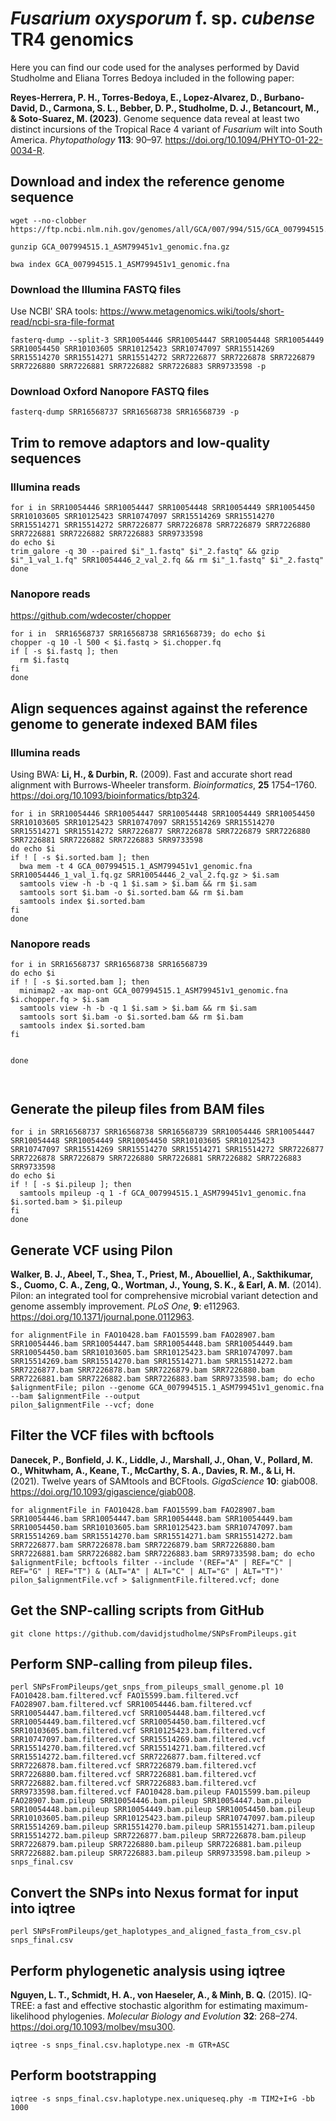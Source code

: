 # *Fusarium oxysporum* f. sp. *cubense* TR4 genomics
Here you can find our code used for the analyses performed by David Studholme and Eliana Torres Bedoya included in the following paper:

**Reyes-Herrera, P. H., Torres-Bedoya, E., Lopez-Alvarez, D., Burbano-David, D., Carmona, S. L., Bebber, D. P., Studholme, D. J., Betancourt, M., & Soto-Suarez, M.
(2023)**.
Genome sequence data reveal at least two distinct incursions of the Tropical Race 4 variant of *Fusarium* wilt into South America.
*Phytopathology* **113**: 90–97.
https://doi.org/10.1094/PHYTO-01-22-0034-R.

## Download and index the reference genome sequence
```
wget --no-clobber https://ftp.ncbi.nlm.nih.gov/genomes/all/GCA/007/994/515/GCA_007994515.1_ASM799451v1/GCA_007994515.1_ASM799451v1_genomic.fna.gz

gunzip GCA_007994515.1_ASM799451v1_genomic.fna.gz

bwa index GCA_007994515.1_ASM799451v1_genomic.fna
```

### Download the Illumina FASTQ files
Use NCBI' SRA tools: https://www.metagenomics.wiki/tools/short-read/ncbi-sra-file-format
```
fasterq-dump --split-3 SRR10054446 SRR10054447 SRR10054448 SRR10054449 SRR10054450 SRR10103605 SRR10125423 SRR10747097 SRR15514269 SRR15514270 SRR15514271 SRR15514272 SRR7226877 SRR7226878 SRR7226879 SRR7226880 SRR7226881 SRR7226882 SRR7226883 SRR9733598 -p
```
### Download Oxford Nanopore FASTQ files
```
fasterq-dump SRR16568737 SRR16568738 SRR16568739 -p
```

## Trim to remove adaptors and low-quality sequences
### Illumina reads
```
for i in SRR10054446 SRR10054447 SRR10054448 SRR10054449 SRR10054450 SRR10103605 SRR10125423 SRR10747097 SRR15514269 SRR15514270 SRR15514271 SRR15514272 SRR7226877 SRR7226878 SRR7226879 SRR7226880 SRR7226881 SRR7226882 SRR7226883 SRR9733598
do echo $i
trim_galore -q 30 --paired $i"_1.fastq" $i"_2.fastq" && gzip $i"_1_val_1.fq" SRR10054446_2_val_2.fq && rm $i"_1.fastq" $i"_2.fastq"
done   

```
### Nanopore reads
https://github.com/wdecoster/chopper
```
for i in  SRR16568737 SRR16568738 SRR16568739; do echo $i 
chopper -q 10 -l 500 < $i.fastq > $i.chopper.fq
if [ -s $i.fastq ]; then
  rm $i.fastq
fi
done
```

## Align sequences against against the reference genome to generate indexed BAM files
### Illumina reads
Using BWA: **Li, H., & Durbin, R.** (2009).
Fast and accurate short read alignment with Burrows-Wheeler transform. 
*Bioinformatics*, **25** 1754–1760. https://doi.org/10.1093/bioinformatics/btp324.
```
for i in SRR10054446 SRR10054447 SRR10054448 SRR10054449 SRR10054450 SRR10103605 SRR10125423 SRR10747097 SRR15514269 SRR15514270 SRR15514271 SRR15514272 SRR7226877 SRR7226878 SRR7226879 SRR7226880 SRR7226881 SRR7226882 SRR7226883 SRR9733598
do echo $i
if ! [ -s $i.sorted.bam ]; then
  bwa mem -t 4 GCA_007994515.1_ASM799451v1_genomic.fna SRR10054446_1_val_1.fq.gz SRR10054446_2_val_2.fq.gz > $i.sam
  samtools view -h -b -q 1 $i.sam > $i.bam && rm $i.sam
  samtools sort $i.bam -o $i.sorted.bam && rm $i.bam
  samtools index $i.sorted.bam 
fi
done
```
### Nanopore reads
```
for i in SRR16568737 SRR16568738 SRR16568739
do echo $i
if ! [ -s $i.sorted.bam ]; then
  minimap2 -ax map-ont GCA_007994515.1_ASM799451v1_genomic.fna $i.chopper.fq > $i.sam
  samtools view -h -b -q 1 $i.sam > $i.bam && rm $i.sam
  samtools sort $i.bam -o $i.sorted.bam && rm $i.bam
  samtools index $i.sorted.bam 
fi


done



```

## Generate the pileup files from BAM files
```
for i in SRR16568737 SRR16568738 SRR16568739 SRR10054446 SRR10054447 SRR10054448 SRR10054449 SRR10054450 SRR10103605 SRR10125423 SRR10747097 SRR15514269 SRR15514270 SRR15514271 SRR15514272 SRR7226877 SRR7226878 SRR7226879 SRR7226880 SRR7226881 SRR7226882 SRR7226883 SRR9733598
do echo $i 
if ! [ -s $i.pileup ]; then
  samtools mpileup -q 1 -f GCA_007994515.1_ASM799451v1_genomic.fna $i.sorted.bam > $i.pileup
fi
done
```

## Generate VCF using Pilon
**Walker, B. J., Abeel, T., Shea, T., Priest, M., Abouelliel, A., Sakthikumar, S., Cuomo, C. A., Zeng, Q., Wortman, J., Young, S. K., & Earl, A. M.**
(2014).
Pilon: an integrated tool for comprehensive microbial variant detection and genome assembly improvement. 
*PLoS One*, **9**: e112963.
https://doi.org/10.1371/journal.pone.0112963.
```
for alignmentFile in FAO10428.bam FAO15599.bam FAO28907.bam SRR10054446.bam SRR10054447.bam SRR10054448.bam SRR10054449.bam SRR10054450.bam SRR10103605.bam SRR10125423.bam SRR10747097.bam SRR15514269.bam SRR15514270.bam SRR15514271.bam SRR15514272.bam SRR7226877.bam SRR7226878.bam SRR7226879.bam SRR7226880.bam SRR7226881.bam SRR7226882.bam SRR7226883.bam SRR9733598.bam; do echo $alignmentFile; pilon --genome GCA_007994515.1_ASM799451v1_genomic.fna --bam $alignmentFile --output
pilon_$alignmentFile --vcf; done
```

## Filter the VCF files with bcftools
**Danecek, P., Bonfield, J. K., Liddle, J., Marshall, J., Ohan, V., Pollard, M. O., Whitwham, A., Keane, T., McCarthy, S. A., Davies, R. M., & Li, H.**
(2021).
Twelve years of SAMtools and BCFtools.
*GigaScience* **10**: giab008.
https://doi.org/10.1093/gigascience/giab008.

```
for alignmentFile in FAO10428.bam FAO15599.bam FAO28907.bam SRR10054446.bam SRR10054447.bam SRR10054448.bam SRR10054449.bam SRR10054450.bam SRR10103605.bam SRR10125423.bam SRR10747097.bam SRR15514269.bam SRR15514270.bam SRR15514271.bam SRR15514272.bam SRR7226877.bam SRR7226878.bam SRR7226879.bam SRR7226880.bam SRR7226881.bam SRR7226882.bam SRR7226883.bam SRR9733598.bam; do echo $alignmentFile; bcftools filter --include '(REF="A" | REF="C" | REF="G" | REF="T") & (ALT="A" | ALT="C" | ALT="G" | ALT="T")' pilon_$alignmentFile.vcf > $alignmentFile.filtered.vcf; done
```

## Get the SNP-calling scripts from GitHub
```
git clone https://github.com/davidjstudholme/SNPsFromPileups.git
```

## Perform SNP-calling from pileup files.
```
perl SNPsFromPileups/get_snps_from_pileups_small_genome.pl 10 FAO10428.bam.filtered.vcf FAO15599.bam.filtered.vcf FAO28907.bam.filtered.vcf SRR10054446.bam.filtered.vcf SRR10054447.bam.filtered.vcf SRR10054448.bam.filtered.vcf SRR10054449.bam.filtered.vcf SRR10054450.bam.filtered.vcf SRR10103605.bam.filtered.vcf SRR10125423.bam.filtered.vcf SRR10747097.bam.filtered.vcf SRR15514269.bam.filtered.vcf SRR15514270.bam.filtered.vcf SRR15514271.bam.filtered.vcf SRR15514272.bam.filtered.vcf SRR7226877.bam.filtered.vcf SRR7226878.bam.filtered.vcf SRR7226879.bam.filtered.vcf SRR7226880.bam.filtered.vcf SRR7226881.bam.filtered.vcf SRR7226882.bam.filtered.vcf SRR7226883.bam.filtered.vcf SRR9733598.bam.filtered.vcf FAO10428.bam.pileup FAO15599.bam.pileup FAO28907.bam.pileup SRR10054446.bam.pileup SRR10054447.bam.pileup SRR10054448.bam.pileup SRR10054449.bam.pileup SRR10054450.bam.pileup SRR10103605.bam.pileup SRR10125423.bam.pileup SRR10747097.bam.pileup SRR15514269.bam.pileup SRR15514270.bam.pileup SRR15514271.bam.pileup SRR15514272.bam.pileup SRR7226877.bam.pileup SRR7226878.bam.pileup SRR7226879.bam.pileup SRR7226880.bam.pileup SRR7226881.bam.pileup SRR7226882.bam.pileup SRR7226883.bam.pileup SRR9733598.bam.pileup > snps_final.csv
```

## Convert the SNPs into Nexus format for input into iqtree
```
perl SNPsFromPileups/get_haplotypes_and_aligned_fasta_from_csv.pl snps_final.csv
```

## Perform phylogenetic analysis using iqtree
**Nguyen, L. T., Schmidt, H. A., von Haeseler, A., & Minh, B. Q.** (2015).
IQ-TREE: a fast and effective stochastic algorithm for estimating maximum-likelihood phylogenies. 
*Molecular Biology and Evolution* **32**: 268–274.
https://doi.org/10.1093/molbev/msu300.
```
iqtree -s snps_final.csv.haplotype.nex -m GTR+ASC
```

## Perform bootstrapping
```
iqtree -s snps_final.csv.haplotype.nex.uniqueseq.phy -m TIM2+I+G -bb 1000
```


